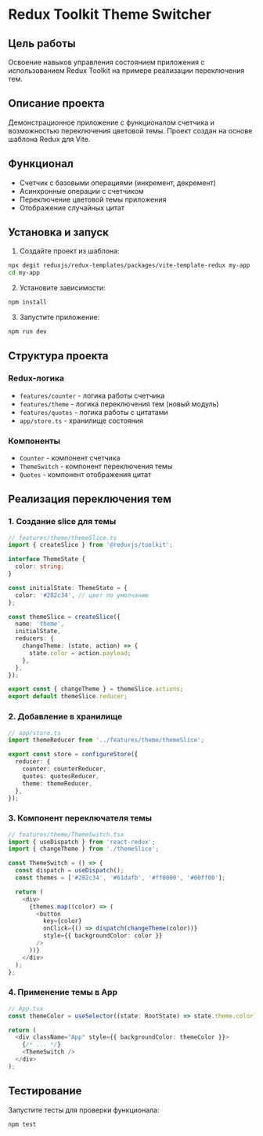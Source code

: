 # Redux Toolkit Theme Switcher

## Цель работы
Освоение навыков управления состоянием приложения с использованием Redux Toolkit на примере реализации переключения тем.

## Описание проекта
Демонстрационное приложение с функционалом счетчика и возможностью переключения цветовой темы. Проект создан на основе шаблона Redux для Vite.

## Функционал
- Счетчик с базовыми операциями (инкремент, декремент)
- Асинхронные операции с счетчиком
- Переключение цветовой темы приложения
- Отображение случайных цитат

## Установка и запуск

1. Создайте проект из шаблона:
```bash
npx degit reduxjs/redux-templates/packages/vite-template-redux my-app
cd my-app
```

2. Установите зависимости:
```bash
npm install
```

3. Запустите приложение:
```bash
npm run dev
```

## Структура проекта

### Redux-логика
- `features/counter` - логика работы счетчика
- `features/theme` - логика переключения тем (новый модуль)
- `features/quotes` - логика работы с цитатами
- `app/store.ts` - хранилище состояния

### Компоненты
- `Counter` - компонент счетчика
- `ThemeSwitch` - компонент переключения темы
- `Quotes` - компонент отображения цитат

## Реализация переключения тем

### 1. Создание slice для темы
```typescript
// features/theme/themeSlice.ts
import { createSlice } from '@reduxjs/toolkit';

interface ThemeState {
  color: string;
}

const initialState: ThemeState = {
  color: '#282c34', // цвет по умолчанию
};

const themeSlice = createSlice({
  name: 'theme',
  initialState,
  reducers: {
    changeTheme: (state, action) => {
      state.color = action.payload;
    },
  },
});

export const { changeTheme } = themeSlice.actions;
export default themeSlice.reducer;
```

### 2. Добавление в хранилище
```typescript
// app/store.ts
import themeReducer from '../features/theme/themeSlice';

export const store = configureStore({
  reducer: {
    counter: counterReducer,
    quotes: quotesReducer,
    theme: themeReducer,
  },
});
```

### 3. Компонент переключателя темы
```typescript
// features/theme/ThemeSwitch.tsx
import { useDispatch } from 'react-redux';
import { changeTheme } from './themeSlice';

const ThemeSwitch = () => {
  const dispatch = useDispatch();
  const themes = ['#282c34', '#61dafb', '#ff0000', '#00ff00'];

  return (
    <div>
      {themes.map((color) => (
        <button 
          key={color}
          onClick={() => dispatch(changeTheme(color))}
          style={{ backgroundColor: color }}
        />
      ))}
    </div>
  );
};
```

### 4. Применение темы в App
```typescript
// App.tsx
const themeColor = useSelector((state: RootState) => state.theme.color);

return (
  <div className="App" style={{ backgroundColor: themeColor }}>
    {/* ... */}
    <ThemeSwitch />
  </div>
);
```

## Тестирование
Запустите тесты для проверки функционала:
```bash
npm test
```
